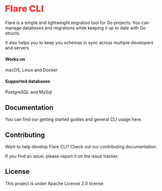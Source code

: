 <h1><img width="125" src="assets/logo.png"></h1>

Flare is a simple and lightweight migration tool for Go projects. You can manage databases and migrations while keeping it up to date with Go structs.

It also helps you to keep you schemas in sync across multiple developers and servers

#### Works on
macOS, Linux and Docker

#### Supported databases
PostgreSQL and MySql

## Documentation
You can find our getting started guides and general CLI usage here.

## Contributing
Want to help develop Flare CLI? Check out our contributing documentation.

If you find an issue, please report it on the issue tracker.

## License
This project is under Apache License 2.0 license